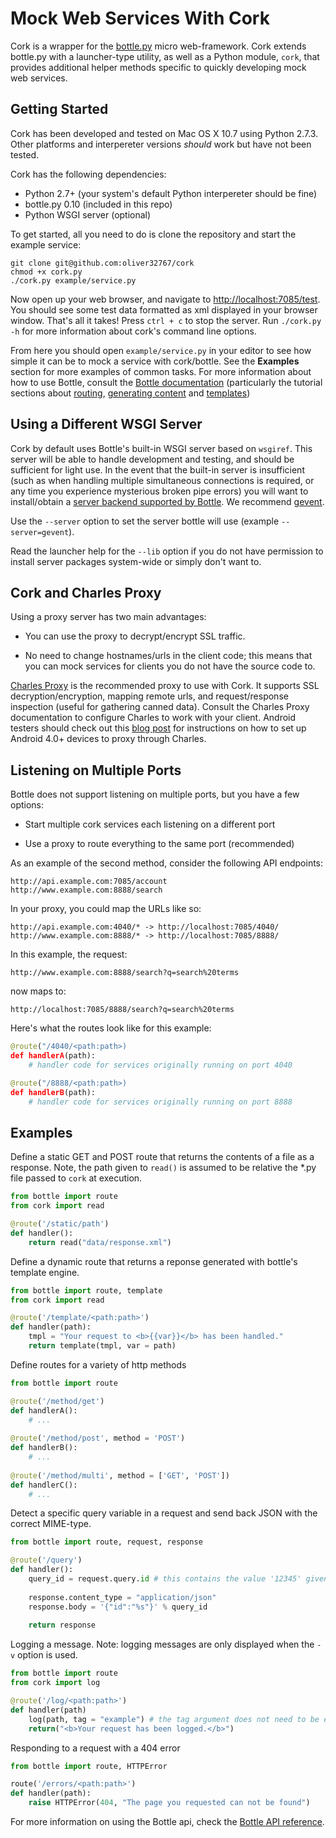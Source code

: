 Mock Web Services With Cork
================================

Cork is a wrapper for the [bottle.py](htttp://bottlepy.org/) micro web-framework.
Cork extends bottle.py with a launcher-type utility, as well as a Python module, `cork`,
that provides additional helper methods specific to quickly developing mock web services.

Getting Started
------------
Cork has been developed and tested on Mac OS X 10.7 using Python 2.7.3.
Other platforms and interpereter versions *should* work but have not been tested.

Cork has the following dependencies:
* Python 2.7+ (your system's default Python interpereter should be fine)
* bottle.py 0.10 (included in this repo)
* Python WSGI server (optional)

To get started, all you need to do is clone the repository and start the example service:

    git clone git@github.com:oliver32767/cork
    chmod +x cork.py
    ./cork.py example/service.py

Now open up your web browser, and navigate to [http://localhost:7085/test](http://localhost:7085/test).
You should see some test data formatted as xml displayed in your browser window.
That's all it takes!
Press `ctrl + c` to stop the server. Run `./cork.py -h` for more information about cork's command line options.

From here you should open `example/service.py` in your editor to see how simple it can be to mock a service with cork/bottle.
See the **Examples** section for more examples of common tasks.
For more information about how to use Bottle, consult the [Bottle documentation](http://bottlepy.org/docs/dev/index.html)
(particularly the tutorial sections about [routing](http://bottlepy.org/docs/dev/tutorial.html#request-routing),
[generating content](http://bottlepy.org/docs/dev/tutorial.html#generating-content)
and [templates](http://bottlepy.org/docs/dev/tutorial.html#templates))

Using a Different WSGI Server
-----------------------------

Cork by default uses Bottle's built-in WSGI server based on `wsgiref`.
This server will be able to handle development and testing, and should be sufficient for light use.
In the event that the built-in server is insufficient
(such as when handling multiple simultaneous connections is required,
or any time you experience mysterious broken pipe errors)
you will want to install/obtain a [server backend supported by Bottle](http://bottlepy.org/docs/dev/deployment.html#switching-the-server-backend).
We recommend [gevent](http://www.gevent.org/).

Use the `--server` option to set the server bottle will use (example `--server=gevent`).

Read the launcher help for the `--lib` option if you do not have permission to
install server packages system-wide or simply don't want to.

Cork and Charles Proxy
----------------------------------------

Using a proxy server has two main advantages:

* You can use the proxy to decrypt/encrypt SSL traffic.

* No need to change hostnames/urls in the client code;
this means that you can mock services for clients you do not have the source code to.

[Charles Proxy](http://www.charlesproxy.com) is the recommended proxy to use with Cork.
It supports SSL decryption/encryption, mapping remote urls, and request/response inspection (useful for gathering canned data).
Consult the Charles Proxy documentation to configure Charles to work with your client.
Android testers should check out this
[blog post](http://jaanus.com/post/17476995356/debugging-http-on-an-android-phone-or-tablet-with)
for instructions on how to set up Android 4.0+ devices to proxy through Charles.

Listening on Multiple Ports
---------------------------
Bottle does not support listening on multiple ports, but you have a few options:

* Start multiple cork services each listening on a different port

* Use a proxy to route everything to the same port (recommended)

As an example of the second method, consider the following API endpoints:
```
http://api.example.com:7085/account
http://www.example.com:8888/search
```

In your proxy, you could map the URLs like so:
```
http://api.example.com:4040/* -> http://localhost:7085/4040/
http://www.example.com:8888/* -> http://localhost:7085/8888/
```

In this example, the request:

    http://www.example.com:8888/search?q=search%20terms
    
now maps to:

    http://localhost:7085/8888/search?q=search%20terms


Here's what the routes look like for this example:
```python
@route("/4040/<path:path>)
def handlerA(path):
    # handler code for services originally running on port 4040

@route("/8888/<path:path>)
def handlerB(path):
    # handler code for services originally running on port 8888
```

Examples
--------
Define a static GET and POST route that returns the contents of a file as a response.
Note, the path given to `read()` is assumed to be relative the \*.py file passed to `cork` at execution.
```python
from bottle import route
from cork import read

@route('/static/path')
def handler():
    return read("data/response.xml")
```

Define a dynamic route that returns a reponse generated with bottle's template engine.
```python
from bottle import route, template
from cork import read

@route('/template/<path:path>')
def handler(path):
    tmpl = "Your request to <b>{{var}}</b> has been handled." 
    return template(tmpl, var = path)
```

Define routes for a variety of http methods
```python
from bottle import route

@route('/method/get')
def handlerA():
    # ...
    
@route('/method/post', method = 'POST')
def handlerB():
    # ...
    
@route('/method/multi', method = ['GET', 'POST'])
def handlerC():
    # ...
```

Detect a specific query variable in a request and send back JSON with the correct MIME-type.
```python
from bottle import route, request, response

@route('/query')
def handler():
    query_id = request.query.id # this contains the value '12345' given the url '/query?id=12345'
    
    response.content_type = "application/json"
    response.body = '{"id":"%s"}' % query_id
    
    return response
```

Logging a message. Note: logging messages are only displayed when the `-v` option is used.
```python
from bottle import route
from cork import log

@route('/log/<path:path>')
def handler(path)
    log(path, tag = "example") # the tag argument does not need to be explicitly named, and is optional (default = "cork")
    return("<b>Your request has been logged.</b>")
```

Responding to a request with a 404 error
```python
from bottle import route, HTTPError

route('/errors/<path:path>')
def handler(path):
    raise HTTPError(404, "The page you requested can not be found")
```

For more information on using the Bottle api, check the [Bottle API reference](http://bottlepy.org/docs/dev/api.html).